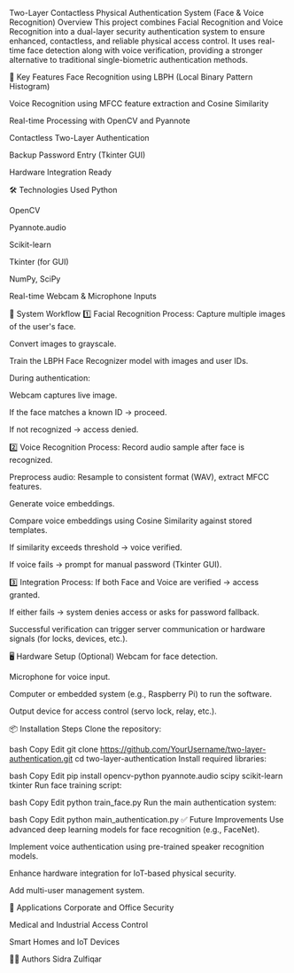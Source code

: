 Two-Layer Contactless Physical Authentication System (Face & Voice Recognition)
Overview
This project combines Facial Recognition and Voice Recognition into a dual-layer security authentication system to ensure enhanced, contactless, and reliable physical access control. It uses real-time face detection along with voice verification, providing a stronger alternative to traditional single-biometric authentication methods.

🚀 Key Features
Face Recognition using LBPH (Local Binary Pattern Histogram)

Voice Recognition using MFCC feature extraction and Cosine Similarity

Real-time Processing with OpenCV and Pyannote

Contactless Two-Layer Authentication

Backup Password Entry (Tkinter GUI)

Hardware Integration Ready

🛠 Technologies Used
Python

OpenCV

Pyannote.audio

Scikit-learn

Tkinter (for GUI)

NumPy, SciPy

Real-time Webcam & Microphone Inputs

🔄 System Workflow
1️⃣ Facial Recognition Process:
Capture multiple images of the user's face.

Convert images to grayscale.

Train the LBPH Face Recognizer model with images and user IDs.

During authentication:

Webcam captures live image.

If the face matches a known ID → proceed.

If not recognized → access denied.

2️⃣ Voice Recognition Process:
Record audio sample after face is recognized.

Preprocess audio: Resample to consistent format (WAV), extract MFCC features.

Generate voice embeddings.

Compare voice embeddings using Cosine Similarity against stored templates.

If similarity exceeds threshold → voice verified.

If voice fails → prompt for manual password (Tkinter GUI).

3️⃣ Integration Process:
If both Face and Voice are verified → access granted.

If either fails → system denies access or asks for password fallback.

Successful verification can trigger server communication or hardware signals (for locks, devices, etc.).

🖥 Hardware Setup (Optional)
Webcam for face detection.

Microphone for voice input.

Computer or embedded system (e.g., Raspberry Pi) to run the software.

Output device for access control (servo lock, relay, etc.).

📦 Installation Steps
Clone the repository:

bash
Copy
Edit
git clone https://github.com/YourUsername/two-layer-authentication.git
cd two-layer-authentication
Install required libraries:

bash
Copy
Edit
pip install opencv-python pyannote.audio scipy scikit-learn tkinter
Run face training script:

bash
Copy
Edit
python train_face.py
Run the main authentication system:

bash
Copy
Edit
python main_authentication.py
✅ Future Improvements
Use advanced deep learning models for face recognition (e.g., FaceNet).

Implement voice authentication using pre-trained speaker recognition models.

Enhance hardware integration for IoT-based physical security.

Add multi-user management system.

📌 Applications
Corporate and Office Security

Medical and Industrial Access Control

Smart Homes and IoT Devices

👨‍💻 Authors
Sidra Zulfiqar


